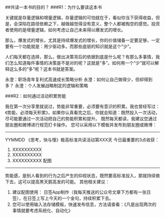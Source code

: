 ##共读一本书的目的？
###R1：为什么要读这本书

关键就是存量逻辑和增量逻辑，存量逻辑的可怕就在于，看似你当下获得收益，但是，会深陷在路径依赖之下，越做越觉得没有意义，整个人都被掏空的感觉。投资者使用的是增量逻辑，如何考虑让自己未来得以爆发式的增长。

那么，爆发式的增长，尤其是持续爆发式的增长，你的价值储备一定要足够，一定要有一个功能就是：用少驱动多。而那些底层的知识就是这个“少”。

人们每天都在选择，那么，做出决策背后的依据到底是什么呢？有那么多事情，我们怎么知道每件事情的决策是不是对的呢？这就是“多”。如何用一个“少”就可以解释这么多的“多”呢？这本书就是答案。

永澄：职场青年复利式高速成长策略分析
永澄：如何让自己做得少，但却得到多？
永澄：个人发展战略制定的逻辑和策略

###R2：如何通过活动积累势能

我在第一次分享里就说过，势能非常重要，必须要有意识的积累。我也曾经写过：《势能，必须每天积累》，如果你认真看完之后，你就会知道：既然投入一次活动，尽可能要通过一次活动把自己的势能积累和提升。
既然每天都读，我建议您通过朋友圈和微博进行规范打卡操作。
您可以采用以下模板并发布到朋友圈或微博：
****
YYMMDD 《思考，快与慢》极高标准共读活动第XXX天
今日最重要的3点收获：
1. XXXXXXXXXX
2. XXXXXXXXXX
3. XXXXXXXXXX
配图
*****
势能感，是别人看到的行为之后产生的仰视状态，既然要高标准投入，那就持续做下去，这可以提高黑天鹅高发的可能。
其他相关建议：
 1. 建议配图使用： 日签App制作（我每天推送的公众号文章下方都有一张日签），在日签上写上今天的一个金句，持续积累下去。
 2. 您可以使用输入法存储模板，快速发布信息，方法请查看：《凡是出现两次的事情就要考虑系统化、自动化》